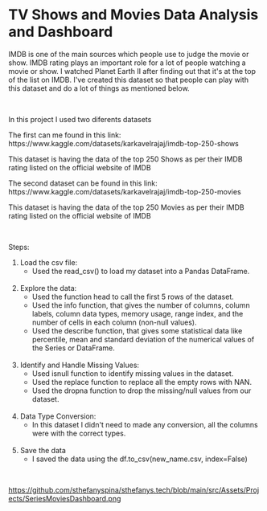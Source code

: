 <H1>TV Shows and Movies Data Analysis and Dashboard</H1>

<p>IMDB is one of the main sources which people use to judge the movie or show. IMDB rating plays an important role for a lot of people watching a movie or show. I watched Planet Earth II after finding out that it's at the top of the list on IMDB. I've created this dataset so that people can play with this dataset and do a lot of things as mentioned below. </p></br>

<p>In this project I used two diferents datasets</p>
<p>The first can me found in this link: https://www.kaggle.com/datasets/karkavelrajaj/imdb-top-250-shows</p>
<p>This dataset is having the data of the top 250 Shows as per their IMDB rating listed on the official website of IMDB</p>

<p>The second dataset can be found in this link: https://www.kaggle.com/datasets/karkavelrajaj/imdb-top-250-movies</p>
<p>This dataset is having the data of the top 250 Movies as per their IMDB rating listed on the official website of IMDB</p></br>

<p>Steps:</p>
<ol> 
  <li> Load the csv file:
    <ul>
      <li>Used the read_csv() to load my dataset into a Pandas DataFrame.</li>
    </ul>
  </li></br>

  <li>Explore the data:
    <ul>
      <li>Used the function head to call the first 5 rows of the dataset. </li>
      <li>Used the info function, that gives the number of columns, column labels, column data types, memory usage, range index, and the number of cells in each column (non-null values).</li>
      <li>Used the describe function, that gives some statistical data like percentile, mean and standard deviation of the numerical values of the Series or DataFrame.</li>
    </ul>
  </li></br>

  <li>Identify and Handle Missing Values:
    <ul>
      <li>Used isnull function to identify missing values in the dataset.</li>
      <li>Used the replace function to replace all the empty rows with NAN.</li>
      <li>Used the dropna function to drop the missing/null values from our dataset.</li>
    </ul>
  </li></br>

  <li>Data Type Conversion:
    <ul>
      <li>In this dataset I didn't need to made any conversion, all the columns were with the correct types.</li>
    </ul>
  </li></br>

  <li>Save the data
    <ul>
      <li>I saved the data using the df.to_csv(new_name.csv, index=False)</li>
    </ul>
  </li>
</ol></br>

https://github.com/sthefanyspina/sthefanys.tech/blob/main/src/Assets/Projects/SeriesMoviesDashboard.png
